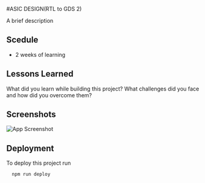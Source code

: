 
#ASIC DESIGN(RTL to GDS 2)

A brief description





## Scedule

- 2 weeks of learning

## Lessons Learned

What did you learn while building this project? What challenges did you face and how did you overcome them?


## Screenshots

![App Screenshot](https://ibb.co/yq5DZ68)


## Deployment

To deploy this project run

```bash
  npm run deploy
```

